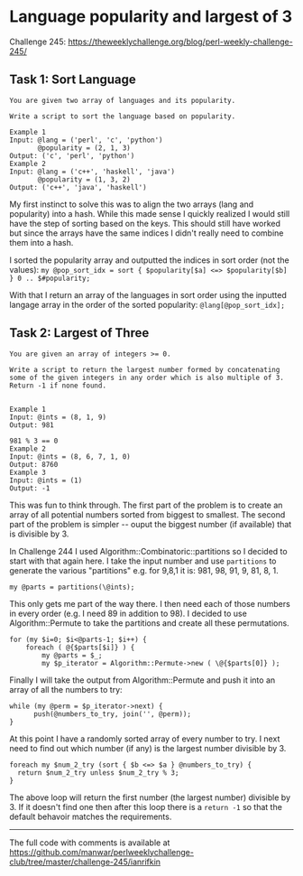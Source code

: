 # Language popularity and largest of 3

Challenge 245: https://theweeklychallenge.org/blog/perl-weekly-challenge-245/

## Task 1: Sort Language

```
You are given two array of languages and its popularity.

Write a script to sort the language based on popularity.

Example 1
Input: @lang = ('perl', 'c', 'python')
       @popularity = (2, 1, 3)
Output: ('c', 'perl', 'python')
Example 2
Input: @lang = ('c++', 'haskell', 'java')
       @popularity = (1, 3, 2)
Output: ('c++', 'java', 'haskell')
```

My first instinct to solve this was to align the two arrays (lang and popularity) into a hash. While this made sense I quickly realized I would still have the step of sorting based on the keys. This should still have worked but since the arrays have the same indices I didn't really need to combine them into a hash.

I sorted the popularity array and outputted the indices in sort order (not the values):
`my @pop_sort_idx = sort { $popularity[$a] <=> $popularity[$b] } 0 .. $#popularity;`

With that I return an array of the languages in sort order using the inputted langage array in the order of the sorted popularity: `@lang[@pop_sort_idx];`

## Task 2: Largest of Three

```
You are given an array of integers >= 0.

Write a script to return the largest number formed by concatenating some of the given integers in any order which is also multiple of 3. Return -1 if none found.


Example 1
Input: @ints = (8, 1, 9)
Output: 981

981 % 3 == 0
Example 2
Input: @ints = (8, 6, 7, 1, 0)
Output: 8760
Example 3
Input: @ints = (1)
Output: -1
```

This was fun to think through. The first part of the problem is to create an array of all potential numbers sorted from biggest to smallest. The second part of the problem is simpler -- ouput the biggest number (if available) that is divisible by 3.

In Challenge 244 I used Algorithm::Combinatoric::partitions so I decided to start with that again here. I take the input number and use `partitions` to generate the various "partitions" e.g. for 9,8,1 it is: 981, 98, 91, 9, 81, 8, 1.
```
my @parts = partitions(\@ints);
```

This only gets me part of the way there. I then need each of those numbers in every order (e.g. I need 89 in addition to 98). I decided to use Algorithm::Permute to take the partitions and create all these permutations. 
```
for (my $i=0; $i<@parts-1; $i++) {
    foreach ( @{$parts[$i]} ) {
        my @parts = $_;
	    my $p_iterator = Algorithm::Permute->new ( \@{$parts[0]} );
```

Finally I will take the output from Algorithm::Permute and push it into an array of all the numbers to try:
```
while (my @perm = $p_iterator->next) {
      push(@numbers_to_try, join('', @perm));
}	    
```

At this point I have a randomly sorted array of every number to try. I next need to find out which number (if any) is the largest number divisible by 3.
```
foreach my $num_2_try (sort { $b <=> $a } @numbers_to_try) {
  return $num_2_try unless $num_2_try % 3;
}
```

The above loop will return the first number (the largest number) divisible by 3. If it doesn't find one then after this loop there is a `return -1` so that the default behavoir matches the requirements.

---
The full code with comments is available at https://github.com/manwar/perlweeklychallenge-club/tree/master/challenge-245/ianrifkin
